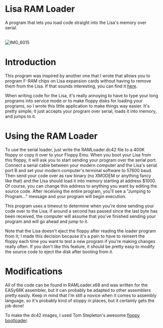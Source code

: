 # Lisa RAM Loader
A program that lets you load code straight into the Lisa's memory over serial.<br><br>

![IMG_6015](https://user-images.githubusercontent.com/16897189/178361366-109347f6-1409-4f3e-89c2-da8d611dfba6.png)



# Introduction

This program was inspired by another one that I wrote that allows you to program F-RAM chips on Lisa expansion cards without having to remove them from the Lisa. If that sounds interesting, you can find it [here](https://github.com/alexthecat123/Lisa-Expansion-ROM-Programmer).

When writing code for the Lisa, it's really annoying to have to type your long programs into service mode or to make floppy disks for loading your programs, so I wrote this little application to make things way easier. It's pretty simple; it just accepts your program over serial, loads it into memory, and jumps to it.

# Using the RAM Loader
To use the serial loader, just write the RAMLoader.dc42 file to a 400K floppy or copy it over to your Floppy Emu. When you boot your Lisa from this floppy, it will ask you to start sending your program over the serial port. Connect a serial cable between your modern computer and the Lisa's serial port B and set your modern computer's terminal software to 57600 baud. Then send your code over as raw binary (no XMODEM or anything fancy like that) and the Lisa should load it into memory starting at address $1000. Of course, you can change this address to anything you want by editing the source code. After receiving the entire program, you'll see a "Jumping to Program..." message and your program will begin execution.

This program uses a timeout to determine when you're done sending your code over to the Lisa; if around a second has passed since the last byte has been received, the computer will assume that you've finished sending your program and will go ahead and jump to it.

Note that the Lisa doesn't eject the floppy after reading the loader program from it; I made this decision because it's a pain to have to reinsert the floppy each time you want to test a new program if you're making changes really often. If you don't like this feature, it should be pretty easy to modify the source code to eject the disk after booting from it.


# Modifications
All of the code can be found in RAMLoader.x68 and was written for the EASy68K assembler, but it can probably be adapted to other assemblers pretty easily. Keep in mind that I'm still a novice when it comes to assembly language, so it's probably kind of sloppy in places, but it certainly gets the job done!

To make the dc42 images, I used Tom Stepleton's awesome [floppy bootloader](https://github.com/stepleton/bootloader).
